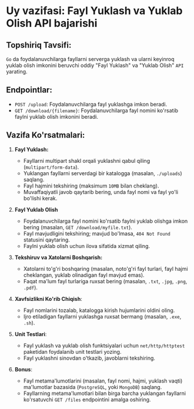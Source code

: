 # Uy vazifasi: Fayl Yuklash va Yuklab Olish API bajarishi

## Topshiriq Tavsifi:
`Go` da foydalanuvchilarga fayllarni serverga yuklash va ularni keyinroq yuklab olish imkonini beruvchi oddiy "Fayl Yuklash" va "Yuklab Olish" `API` yarating.

## Endpointlar:
- `POST /upload`: Foydalanuvchilarga fayl yuklashga imkon beradi.
- `GET /download/{filename}`:  Foydalanuvchilarga fayl nomini ko'rsatib faylni yuklab olish imkonini beradi.

## Vazifa Ko'rsatmalari:
1. **Fayl Yuklash:**
    - Fayllarni multipart shakl orqali yuklashni qabul qiling (`multipart/form-data`).
    - Yuklangan fayllarni serverdagi bir katalogga (masalan, `./uploads`) saqlang.
    - Fayl hajmini tekshiring (maksimum `10MB` bilan cheklang).
    - Muvaffaqiyatli javob qaytarib bering, unda fayl nomi va fayl yo'li bo'lishi kerak.

2. **Fayl Yuklab Olish**
    - Foydalanuvchilarga fayl nomini ko'rsatib faylni yuklab olishga imkon bering (masalan, `GET /download/myfile.txt`).
    - Fayl mavjudligini tekshiring; mavjud bo'lmasa, `404 Not Found` statusini qaytaring.
    - Faylni yuklab olish uchun ilova sifatida xizmat qiling.

3. **Tekshiruv va Xatolarni Boshqarish:**
    - Xatolarni to'g'ri boshqaring (masalan, noto'g'ri fayl turlari, fayl hajmi cheklangan, yuklab olinadigan fayl mavjud emas).
    - Faqat ma'lum fayl turlariga ruxsat bering (masalan, `.txt`, `.jpg`, `.png`, `.pdf`).

4. **Xavfsizlikni Ko'rib Chiqish**:
    - Fayl nomlarini tozalab, katalogga kirish hujumlarini oldini oling.
    - Ijro etiladigan fayllarni yuklashga ruxsat bermang (masalan, `.exe`, `.sh`).

5. **Unit Testlari**:
    - Fayl yuklash va yuklab olish funktsiyalari uchun `net/http/httptest` paketidan foydalanib unit testlari yozing.
    - Fayl yuklashni sinovdan o'tkazib, javoblarni tekshiring.

6. **Bonus**:
    - Fayl metama'lumotlarini (masalan, fayl nomi, hajmi, yuklash vaqti) ma'lumotlar bazasida (`PostgreSQL`, yoki `MongoDB`) saqlang.
    - Fayllarning metama'lumotlari bilan birga barcha yuklangan fayllarni ko'rsatuvchi `GET /files` endpointini amalga oshiring.














 















